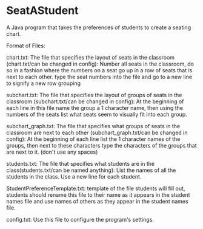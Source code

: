 # SeatAStudent
A Java program that takes the preferences of students to create a seating chart.

Format of Files:

chart.txt:
The file that specifies the layout of seats in the classroom (chart.txt/can be changed in config):
Number all seats in the classroom, do so in a fashion where the numbers on a seat go up in a row of seats that is next to each other.
type the seat numbers into the file and go to a new line to signify a new row grouping

subchart.txt:
The file that specifies the layout of groups of seats in the classroom (subchart.txt/can be changed in config):
At the beginning of each line in this file name the group a 1 character name, then using the numbers of the seats list what seats 
seem to visually fit into each group.

subchart_graph.txt:
The file that specifies what groups of seats in the classroom are next to each other (subchart_graph.txt/can be changed in config):
At the beginning of each line list the 1 character names of the groups, then next to these characters type the characters of the groups
that are next to it. (don't use any spaces)

students.txt:
The file that specifies what students are in the class(students.txt/can be named anything): 
List the names of all the students in the class. Use a new line for each student.

StudentPreferenceTemplate.txt:
template of the file students will fill out, students should rename this file to their name as it appears in the student names file 
and use names of others as they appear in the student names file.

config.txt:
Use this file to configure the program's settings.

